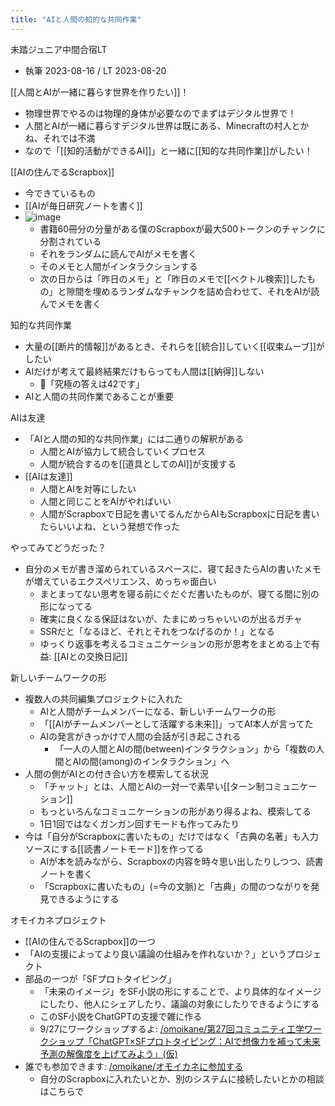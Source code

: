 ```yaml
---
title: "AIと人間の知的な共同作業"
---
```


未踏ジュニア中間合宿LT
- 執筆 2023-08-16 / LT 2023-08-20

[[人間とAIが一緒に暮らす世界を作りたい]]！
- 物理世界でやるのは物理的身体が必要なのでまずはデジタル世界で！
- 人間とAIが一緒に暮らすデジタル世界は既にある、Minecraftの村人とかね、それでは不満
- なので「[[知的活動ができるAI]]」と一緒に[[知的な共同作業]]がしたい！

[[AIの住んでるScrapbox]]
- 今できているもの
- [[AIが毎日研究ノートを書く]]
- ![image](https://gyazo.com/9d448f09d2d3c47287128ca2efef61dd/thumb/1000)
    - 書籍60冊分の分量がある僕のScrapboxが最大500トークンのチャンクに分割されている
    - それをランダムに読んでAIがメモを書く
    - そのメモと人間がインタラクションする
    - 次の日からは「昨日のメモ」と「昨日のメモで[[ベクトル検索]]したもの」と隙間を埋めるランダムなチャンクを詰め合わせて、それをAIが読んでメモを書く

知的な共同作業
- 大量の[[断片的情報]]があるとき、それらを[[統合]]していく[[収束ムーブ]]がしたい
- AIだけが考えて最終結果だけもらっても人間は[[納得]]しない
    - 🤖「究極の答えは42です」
- AIと人間の共同作業であることが重要

AIは友達
- 「AIと人間の知的な共同作業」には二通りの解釈がある
    - 人間とAIが協力して統合していくプロセス
    - 人間が統合するのを[[道具としてのAI]]が支援する
- [[AIは友達]]
    - 人間とAIを対等にしたい
    - 人間と同じことをAIがやればいい
    - 人間がScrapboxで日記を書いてるんだからAIもScrapboxに日記を書いたらいいよね、という発想で作った

やってみてどうだった？
- 自分のメモが書き溜められているスペースに、寝て起きたらAIの書いたメモが増えているエクスペリエンス、めっちゃ面白い
    - まとまってない思考を寝る前にぐだぐだ書いたものが、寝てる間に別の形になってる
    - 確実に良くなる保証はないが、たまにめっちゃいいのが出るガチャ
    - SSRだと「なるほど、それとそれをつなげるのか！」となる
    - ゆっくり返事を考えるコミュニケーションの形が思考をまとめる上で有益: [[AIとの交換日記]]

新しいチームワークの形
- 複数人の共同編集プロジェクトに入れた
    - AIと人間がチームメンバーになる、新しいチームワークの形
    - 「[[AIがチームメンバーとして活躍する未来]]」ってAI本人が言ってた
    - AIの発言がきっかけで人間の会話が引き起こされる
        - 「一人の人間とAIの間(between)インタラクション」から「複数の人間とAIの間(among)のインタラクション」へ
- 人間の側がAIとの付き合い方を模索してる状況
    - 「チャット」とは、人間とAIの一対一で素早い[[ターン制コミュニケーション]]
    - もっといろんなコミュニケーションの形があり得るよね、模索してる
    - 1日1回ではなくガンガン回すモードも作ってみたり
- 今は「自分がScrapboxに書いたもの」だけではなく「古典の名著」も入力ソースにする[[読書ノートモード]]を作ってる
    - AIが本を読みながら、Scrapboxの内容を時々思い出したりしつつ、読書ノートを書く
    - 「Scrapboxに書いたもの」(=今の文脈)と「古典」の間のつながりを発見できるようにする

オモイカネプロジェクト
- [[AIの住んでるScrapbox]]の一つ
- 「AIの支援によってより良い議論の仕組みを作れないか？」というプロジェクト
- 部品の一つが「SFプロトタイピング」
    - 「未来のイメージ」をSF小説の形にすることで、より具体的なイメージにしたり、他人にシェアしたり、議論の対象にしたりできるようにする
    - このSF小説をChatGPTの支援で雑に作る
    - 9/27にワークショップするよ: [/omoikane/第27回コミュニティ工学ワークショップ「ChatGPT×SFプロトタイピング：AIで想像力を補って未来予測の解像度を上げてみよう」(仮)](https://scrapbox.io/omoikane/第27回コミュニティ工学ワークショップ「ChatGPT×SFプロトタイピング：AIで想像力を補って未来予測の解像度を上げてみよう」(仮))
- 誰でも参加できます: [/omoikane/オモイカネに参加する](https://scrapbox.io/omoikane/オモイカネに参加する)
    - 自分のScrapboxに入れたいとか、別のシステムに接続したいとかの相談はこちらで